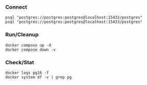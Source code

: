 ### Connect

```
psql "postgres://postgres:postgres@localhost:15432/postgres"
psql "postgres://postgres:postgres@localhost:15433/postgres"
```

### Run/Cleanup

```
docker compose up -d
docker compose down -v
```

### Check/Stat

```
docker logs pg16 -f
docker system df -v | grep pg
```
